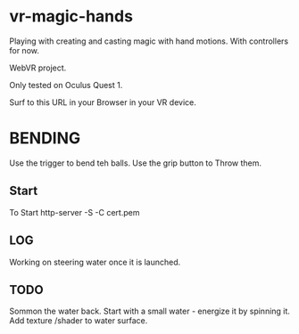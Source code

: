 # vr-magic-hands

Playing with creating and casting magic with hand motions. With controllers for now.

WebVR project.

Only tested on Oculus Quest 1.

Surf to this URL in your Browser in your VR device.

# BENDING
Use the trigger to bend teh balls.
Use the grip button to Throw them.


## Start

To Start
http-server -S -C cert.pem

## LOG

Working on steering water once it is launched.

## TODO
Sommon the water back.
Start with a small water - energize it by spinning it.
Add texture /shader to water surface.
